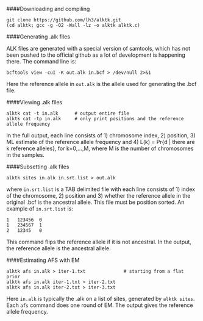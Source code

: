 ####Downloading and compiling

    git clone https://github.com/lh3/alktk.git
    (cd alktk; gcc -g -O2 -Wall -lz -o alktk alktk.c)

####Generating .alk files

ALK files are generated with a special version of samtools, which has not been
pushed to the official github as a lot of development is happening there. The
command line is:

    bcftools view -cuI -K out.alk in.bcf > /dev/null 2>&1

Here the reference allele in `out.alk` is the allele used for generating the
.bcf file.

####Viewing .alk files

    alktk cat -t in.alk      # output entire file
    alktk cat -tp in.alk     # only print positions and the reference allele frequency

In the full output, each line consists of 1) chromosome index, 2) position, 3)
ML estimate of the reference allele frequency and 4) L(k) = Pr{d | there are k
reference alleles}, for k=0,...,M, where M is the number of chromosomes in the
samples.

####Subsetting .alk files

    alktk sites in.alk in.srt.list > out.alk

where `in.srt.list` is a TAB delimited file with each line consists of 1) index
of the chromosome, 2) position and 3) whether the reference allele in the
original .bcf is the ancestral allele. This file must be position sorted. An
example of `in.srt.list` is:

    1   123456  0
    1   234567  1
    2   12345   0

This command flips the reference allele if it is not ancestral. In the output,
the reference allele is the ancestral allele.

####Estimating AFS with EM

    alktk afs in.alk > iter-1.txt              # starting from a flat prior
    alktk afs in.alk iter-1.txt > iter-2.txt
    alktk afs in.alk iter-2.txt > iter-3.txt

Here `in.alk` is typically the .alk on a list of sites, generated by `alktk
sites`. Each `afs` command does one round of EM. The output gives the reference
allele frequency.
